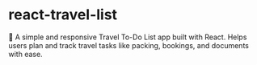 # react-travel-list
🧳 A simple and responsive Travel To-Do List app built with React. Helps users plan and track travel tasks like packing, bookings, and documents with ease.
